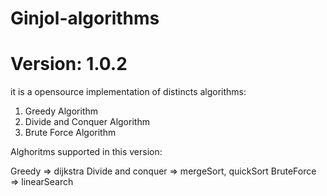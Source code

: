 # Ginjol-algorithms
# Version: 1.0.2

it is a opensource implementation of distincts algorithms:

1. Greedy Algorithm
2. Divide and Conquer Algorithm
3. Brute Force Algorithm


Alghoritms supported in this version:

Greedy => dijkstra
Divide and conquer => mergeSort, quickSort
BruteForce => linearSearch